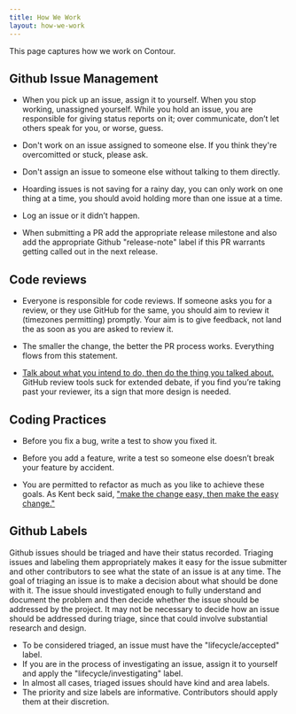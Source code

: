 ```yaml
---
title: How We Work
layout: how-we-work
---
```


This page captures how we work on Contour.

## Github Issue Management

- When you pick up an issue, assign it to yourself.
When you stop working, unassigned yourself.
While you hold an issue, you are responsible for giving status reports on it; over communicate, don’t let others speak for you, or worse, guess.

- Don't work on an issue assigned to someone else. If you think they're overcomitted or stuck, please ask.

- Don't assign an issue to someone else without talking to them directly.

- Hoarding issues is not saving for a rainy day, you can only work on one thing at a time, you should avoid holding more than one issue at a time.

- Log an issue or it didn’t happen. 

- When submitting a PR add the appropriate release milestone and also add the appropriate Github "release-note" label if this PR warrants getting called out in the next release.

## Code reviews

- Everyone is responsible for code reviews.
If someone asks you for a review, or they use GitHub for the same, you should aim to review it (timezones permitting) promptly.
Your aim is to give feedback, not land the as soon as you are asked to review it.

- The smaller the change, the better the PR process works.
Everything flows from this statement.

- [Talk about what you intend to do, then do the thing you talked about.][1]
GitHub review tools suck for extended debate, if you find you’re taking past your reviewer, its a sign that more design is needed.

## Coding Practices

- Before you fix a bug, write a test to show you fixed it.

- Before you add a feature, write a test so someone else doesn’t break your feature by accident.

- You are permitted to refactor as much as you like to achieve these goals.
As Kent beck said, ["make the change easy, then make the easy change."][2]

## Github Labels

Github issues should be triaged and have their status recorded.
Triaging issues and labeling them appropriately makes it easy for the issue submitter and other contributors to see what the state of an issue is at any time.
The goal of triaging an issue is to make a decision about what should be done with it.
The issue should investigated enough to fully understand and document the problem and then decide whether the issue should be addressed by the project.
It may not be necessary to decide how an issue should be addressed during triage, since that could involve substantial research and design.

- To be considered triaged, an issue must have the "lifecycle/accepted" label.
- If you are in the process of investigating an issue, assign it to yourself and apply the "lifecycle/investigating" label.
- In almost all cases, triaged issues should have kind and area labels. 
- The priority and size labels are informative. Contributors should apply them at their discretion.


[1]: https://dave.cheney.net/2019/02/18/talk-then-code
[2]: https://twitter.com/kentbeck/status/250733358307500032?lang=en
